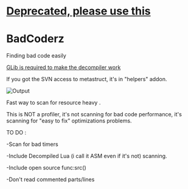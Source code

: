 # [**Deprecated, please use this**](https://github.com/ExtReMLapin/BadCoderz/)

# BadCoderz
Finding bad code easily

[GLib is required to make the decompiler work](https://github.com/notcake/glib)

If you got the SVN access to metastruct, it's in "helpers" addon.

![Output](http://extrem-team.com/console.png)


Fast way to scan for resource heavy .

This is NOT a profiler, it's not scanning for bad code performance, it's scanning for "easy to fix" optimizations problems.


TO DO :


-Scan for bad timers

-Include Decompiled Lua (i call it ASM even if it's not) scanning.

-Include open source func:src()

-Don't read commented parts/lines

